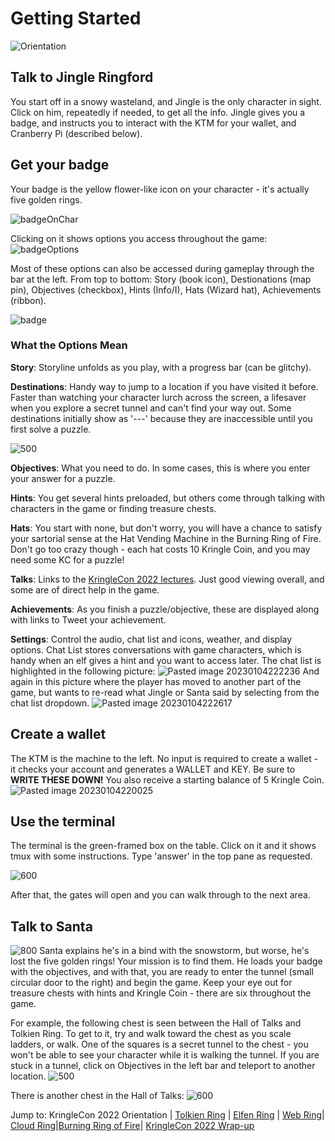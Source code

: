 # Getting Started
![Orientation](images/Orientation.jpg)
## Talk to Jingle Ringford
You start off in a snowy wasteland, and Jingle is the only character in sight. Click on him, repeatedly if needed, to get all the info.  Jingle gives you a badge, and instructs you to interact with the KTM for your wallet, and Cranberry Pi (described below).

## Get your badge
Your badge is the yellow flower-like icon on your character - it's actually five golden rings.  

![badgeOnChar](images/badgeOnChar.jpg)

Clicking on it shows options you access throughout the game: 
![badgeOptions](images/badgeOptions.jpg)

	
Most of these options can also be accessed during gameplay through the bar at the left. From top to bottom: Story (book icon), Destionations (map pin), Objectives (checkbox), Hints (Info/I), Hats (Wizard hat), Achievements (ribbon).

![badge](images/badge.jpg)

### What the Options Mean
**Story**:  Storyline unfolds as you play, with a progress bar (can be glitchy).  

**Destinations**: Handy way to jump to a location if you have visited it before. Faster than watching your character lurch across the screen, a lifesaver when you explore a secret tunnel and can't find your way out. Some destinations initially show as '---' because they are inaccessible until you first solve a puzzle.

![500](images/Pasted%20image%2020230104214039.png)

**Objectives**: What you need to do. In some cases, this is where you enter your answer for a puzzle.
  
**Hints**: You get several hints preloaded, but others come through talking with characters in the game or finding treasure chests.   

**Hats**: You start with none, but don't worry, you will have a chance to satisfy your sartorial sense at the Hat Vending Machine in the Burning Ring of Fire. Don't go too crazy though - each hat costs 10 Kringle Coin, and you may need some KC for a puzzle!  

**Talks**: Links to the [KringleCon 2022 lectures](https://www.sans.org/mlp/holiday-hack-challenge/). Just good viewing overall, and some are of direct help in the game.  

**Achievements**: As you finish a puzzle/objective, these are displayed along with links to Tweet your achievement.  

**Settings**: Control the audio, chat list and icons, weather, and display options. Chat List stores conversations with game characters, which is handy when an elf gives a hint and you want to access later.  The chat list is highlighted in the following picture:
![Pasted image 20230104222236](images/Pasted%20image%2020230104222236.png)
And again in this picture where the player has moved to another part of the game, but wants to re-read what Jingle or Santa said by selecting from the chat list dropdown.
![Pasted image 20230104222617](images/Pasted%20image%2020230104222617.png)
## Create a wallet

The KTM is the machine to the left. No input is required to create a wallet - it checks your account and generates a WALLET and KEY. Be sure to **WRITE THESE DOWN!**  You also receive a starting balance of 5 Kringle Coin.
![Pasted image 20230104220025](Pasted%20image%2020230104220025.png)
## Use the terminal

The terminal is the green-framed box on the table. Click on it and it shows tmux with some instructions. Type 'answer' in the top pane as requested.

![600](images/Pasted%20image%2020230104220356.png)

After that, the gates will open and you can walk through to the next area. 

## Talk to Santa
![800](images/Pasted%20image%2020230104221044.png)
Santa explains he's in a bind with the snowstorm, but worse, he's lost the five golden rings! Your mission is to find them. He loads your badge with the objectives, and with that, you are ready to enter the tunnel (small circular door to the right) and begin the game. Keep your eye out for treasure chests with hints and Kringle Coin - there are six throughout the game. 

For example, the following chest is seen between the Hall of Talks and Tolkien Ring. To get to it, try and walk toward the chest as you scale ladders, or walk. One of the squares is a secret tunnel to the chest - you won't be able to see your character while it is walking the tunnel. If you are stuck in a tunnel, click on Objectives in the left bar and teleport to another location. 
![500](images/Pasted%20image%2020230104224030.png)

There is another chest in the Hall of Talks:
![600](images/Pasted%20image%2020230104224421.png)


Jump to: KringleCon 2022 Orientation | [Tolkien Ring](Tolkien%20Ring.md) | [Elfen Ring](Elfen%20Ring.md) | [Web Ring](Web%20Ring.md)| [Cloud Ring](Cloud%20Ring.md)|[Burning Ring of Fire](Burning%20Ring%20of%20Fire.md)| [KringleCon 2022 Wrap-up](KringleCon%202022%20Wrap-up.md)

